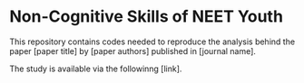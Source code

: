 # **Non-Cognitive Skills of NEET Youth**

This repository contains codes needed to reproduce the analysis behind the paper [paper title] by [paper authors] published in [journal name].

The study is available via the followinng [link].
